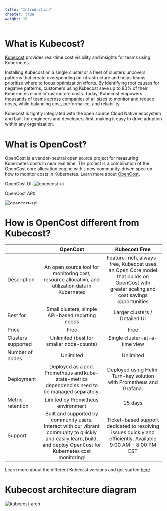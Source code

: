 ```yaml
---
title: "Introduction"
chapter: true
weight: 10
---
```

# What is Kubecost?

[Kubecost](https://www.kubecost.com/) provides real-time cost visibility and insights for teams using Kubernetes.

Installing Kubecost on a single cluster or a fleet of clusters uncovers patterns that create overspending on infrastructure and helps teams prioritize where to focus optimization efforts. By identifying root causes for negative patterns, customers using Kubecost save up to 80% of their Kubernetes cloud infrastructure costs. Today, Kubecost empowers thousands of teams across companies of all sizes to monitor and reduce costs, while balancing cost, performance, and reliability.

Kubecost is tightly integrated with the open source Cloud Native ecosystem and built for engineers and developers first, making it easy to drive adoption within any organization.

# What is OpenCost?

OpenCost is a vendor-neutral open source project for measuring Kubernetes costs in near real time. The project is a combination of the OpenCost core allocation engine with a new community-driven spec on how to monitor costs in Kubernetes.
Learn more about [OpenCost](https://www.opencost.io/).

OpenCost UI:
![opencost-ui](/images/opencost-ui.png)

OpenCost API:

![opencost-api](/images/opencost-api.png)

# How is OpenCost different from Kubecost?

|                    |                                                                             **OpenCost**                                                                            |                                                            **Kubecost Free**                                                            |
|--------------------|:-------------------------------------------------------------------------------------------------------------------------------------------------------------------:|:---------------------------------------------------------------------------------------------------------------------------------------:|
| Description        |                                   An open source tool for monitoring cost, resource allocation, and utilization data in Kubernetes                                  | Feature-rich, always-free, Kubecost uses an Open Core model that builds on OpenCost with greater scaling and cost savings opportunities |
| Best for           |                                                           Small clusters, simple API-based reporting needs                                                          |                                                      Larger clusters / Detailed UI                                                      |
| Price              |                                                                                 Free                                                                                |                                                                   Free                                                                  |
| Clusters supported |                                                               Unlimited (best for smaller node-counts)                                                              |                                                      Single cluster-at-a-time view                                                      |
| Number of nodes    |                                                                              Unlimited                                                                              |                                                                Unlimited                                                                |
| Deployment         |                                  Deployed as a pod. Prometheus and kube-state-metrics dependencies  need to be managed separately.                                  |                                   Deployed using Helm. Turn-key solution with Prometheus and Grafana.                                   |
| Metric retention   |                                                                  Limited by Prometheus environment                                                                  |                                                                 15 days                                                                 |
| Support            | Built and supported by community users. Interact with our vibrant community to quickly and easily learn, build, and deploy OpenCost for Kubernetes cost monitoring! |               Ticket-based support dedicated to resolving issues quickly and efficiently. Available 9:00 AM - 8:00 PM EST               |

Learn more about the different Kubecost versions and get started [here](https://www.kubecost.com/pricing/).

# Kubecost architecture diagram

![kubecost-arch](/images/kubecost-arch.png)
